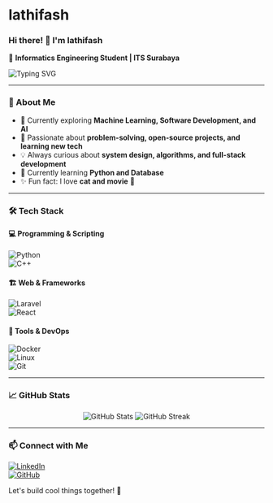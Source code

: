 # lathifash
### Hi there! 👋 I'm lathifash  
🚀 **Informatics Engineering Student | ITS Surabaya**  

![Typing SVG](https://readme-typing-svg.herokuapp.com?color=%23F77F00&size=22&center=true&vCenter=true&lines=👩‍💻+Code+Explorer;🧠+Tech+Enthusiast;🎨+Creative+Problem+Solver;🌏+Lifelong+Learner)

---

### 🚀 About Me  
- 🔭 Currently exploring **Machine Learning, Software Development, and AI**  
- 🎯 Passionate about **problem-solving, open-source projects, and learning new tech**  
- 💡 Always curious about **system design, algorithms, and full-stack development**  
- 🌱 Currently learning **Python and Database**  
- ✨ Fun fact: I love **cat and movie** 🥰  

---

### 🛠️ Tech Stack  
#### 💻 Programming & Scripting  
![Python](https://img.shields.io/badge/Python-3776AB?style=for-the-badge&logo=python&logoColor=white)  
![C++](https://img.shields.io/badge/C%2B%2B-00599C?style=for-the-badge&logo=c%2B%2B&logoColor=white)  

#### 🏗️ Web & Frameworks  
![Laravel](https://img.shields.io/badge/Laravel-FF2D20?style=for-the-badge&logo=laravel&logoColor=white)  
![React](https://img.shields.io/badge/React-20232A?style=for-the-badge&logo=react&logoColor=61DAFB)  

#### 🔧 Tools & DevOps  
![Docker](https://img.shields.io/badge/Docker-2496ED?style=for-the-badge&logo=docker&logoColor=white)  
![Linux](https://img.shields.io/badge/Linux-FCC624?style=for-the-badge&logo=linux&logoColor=black)  
![Git](https://img.shields.io/badge/Git-F05032?style=for-the-badge&logo=git&logoColor=white)  

---

### 📈 GitHub Stats  
<p align="center">
  <img src="https://github-readme-stats.vercel.app/api?username=lathifah&show_icons=true&theme=radical" alt="GitHub Stats" />
  <img src="https://github-readme-streak-stats.herokuapp.com/?user=lathifah&theme=radical" alt="GitHub Streak" />
</p>

---

### 📫 Connect with Me  
[![LinkedIn](https://img.shields.io/badge/LinkedIn-0A66C2?style=for-the-badge&logo=linkedin&logoColor=white)](https://www.linkedin.com/in/lathifah-sahda/)  
[![GitHub](https://img.shields.io/badge/GitHub-181717?style=for-the-badge&logo=github&logoColor=white)](https://github.com/lathifash03)  

Let's build cool things together! 🚀  
